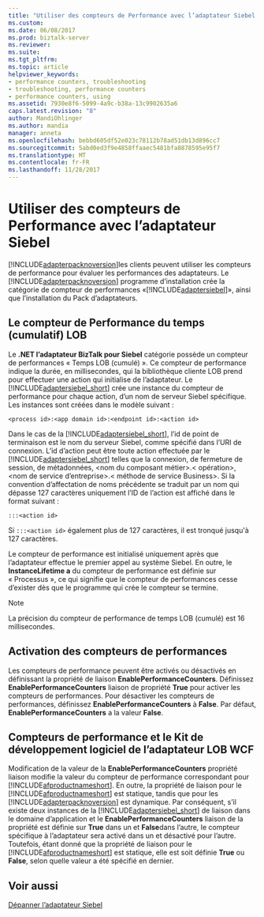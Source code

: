 ```yaml
---
title: "Utiliser des compteurs de Performance avec l’adaptateur Siebel | Documents Microsoft"
ms.custom: 
ms.date: 06/08/2017
ms.prod: biztalk-server
ms.reviewer: 
ms.suite: 
ms.tgt_pltfrm: 
ms.topic: article
helpviewer_keywords:
- performance counters, troubleshooting
- troubleshooting, performance counters
- performance counters, using
ms.assetid: 7930e8f6-5099-4a9c-b38a-13c9902635a6
caps.latest.revision: "8"
author: MandiOhlinger
ms.author: mandia
manager: anneta
ms.openlocfilehash: bebbd605df52e023c78112b78ad51db13d896cc7
ms.sourcegitcommit: 5abd0ed3f9e4858ffaaec5481bfa8878595e95f7
ms.translationtype: MT
ms.contentlocale: fr-FR
ms.lasthandoff: 11/28/2017
---
```

# <a name="use-performance-counters-with-the-siebel-adapter"></a>Utiliser des compteurs de Performance avec l’adaptateur Siebel
[!INCLUDE[adapterpacknoversion](../../includes/adapterpacknoversion-md.md)]les clients peuvent utiliser les compteurs de performance pour évaluer les performances des adaptateurs. Le [!INCLUDE[adapterpacknoversion](../../includes/adapterpacknoversion-md.md)] programme d’installation crée la catégorie de compteur de performances «[!INCLUDE[adaptersiebel](../../includes/adaptersiebel-md.md)]», ainsi que l’installation du Pack d’adaptateurs.  
  
## <a name="the-lob-time-cumulative-performance-counter"></a>Le compteur de Performance du temps (cumulatif) LOB  
 Le **.NET l’adaptateur BizTalk pour Siebel** catégorie possède un compteur de performances « Temps LOB (cumulé) ». Ce compteur de performance indique la durée, en millisecondes, qui la bibliothèque cliente LOB prend pour effectuer une action qui initialise de l’adaptateur. Le [!INCLUDE[adaptersiebel_short](../../includes/adaptersiebel-short-md.md)] crée une instance du compteur de performance pour chaque action, d’un nom de serveur Siebel spécifique. Les instances sont créées dans le modèle suivant :  
  
```  
<process id>:<app domain id>:<endpoint id>:<action id>  
```  
  
 Dans le cas de la [!INCLUDE[adaptersiebel_short](../../includes/adaptersiebel-short-md.md)], l’id de point de terminaison est le nom du serveur Siebel, comme spécifié dans l’URI de connexion. L’id d’action peut être toute action effectuée par le [!INCLUDE[adaptersiebel_short](../../includes/adaptersiebel-short-md.md)] telles que la connexion, de fermeture de session, de métadonnées, \<nom du composant métier\>.\< opération\>, \<nom de service d’entreprise\>.\< méthode de service Business\>. Si la convention d’affectation de noms précédente se traduit par un nom qui dépasse 127 caractères uniquement l’ID de l’action est affiché dans le format suivant :  
  
```  
:::<action id>  
```  
  
 Si `:::<action id>` également plus de 127 caractères, il est tronqué jusqu'à 127 caractères.  
  
 Le compteur de performance est initialisé uniquement après que l’adaptateur effectue le premier appel au système Siebel. En outre, le **InstanceLifetime a** du compteur de performance est définie sur « Processus », ce qui signifie que le compteur de performances cesse d’exister dès que le programme qui crée le compteur se termine. 
  
> [!NOTE]
>  La précision du compteur de performance de temps LOB (cumulé) est 16 millisecondes.  
  
## <a name="enabling-performance-counters"></a>Activation des compteurs de performances  
 Les compteurs de performance peuvent être activés ou désactivés en définissant la propriété de liaison **EnablePerformanceCounters**. Définissez **EnablePerformanceCounters** liaison de propriété **True** pour activer les compteurs de performances. Pour désactiver les compteurs de performances, définissez **EnablePerformanceCounters** à **False**. Par défaut, **EnablePerformanceCounters** a la valeur **False**.  
  
## <a name="performance-counters-and-the-wcf-lob-adapter-sdk"></a>Compteurs de performance et le Kit de développement logiciel de l’adaptateur LOB WCF  
 Modification de la valeur de la **EnablePerformanceCounters** propriété liaison modifie la valeur du compteur de performance correspondant pour [!INCLUDE[afproductnameshort](../../includes/afproductnameshort-md.md)]. En outre, la propriété de liaison pour le [!INCLUDE[afproductnameshort](../../includes/afproductnameshort-md.md)] est statique, tandis que pour les [!INCLUDE[adapterpacknoversion](../../includes/adapterpacknoversion-md.md)] est dynamique. Par conséquent, s’il existe deux instances de la [!INCLUDE[adaptersiebel_short](../../includes/adaptersiebel-short-md.md)] de liaison dans le domaine d’application et le **EnablePerformanceCounters** liaison de la propriété est définie sur **True** dans un et **False**dans l’autre, le compteur spécifique à l’adaptateur sera activé dans un et désactivé pour l’autre. Toutefois, étant donné que la propriété de liaison pour le [!INCLUDE[afproductnameshort](../../includes/afproductnameshort-md.md)] est statique, elle est soit définie **True** ou **False**, selon quelle valeur a été spécifié en dernier.  
  
## <a name="see-also"></a>Voir aussi  
[Dépanner l’adaptateur Siebel](../../adapters-and-accelerators/adapter-siebel/troubleshoot-the-siebel-adapter.md)